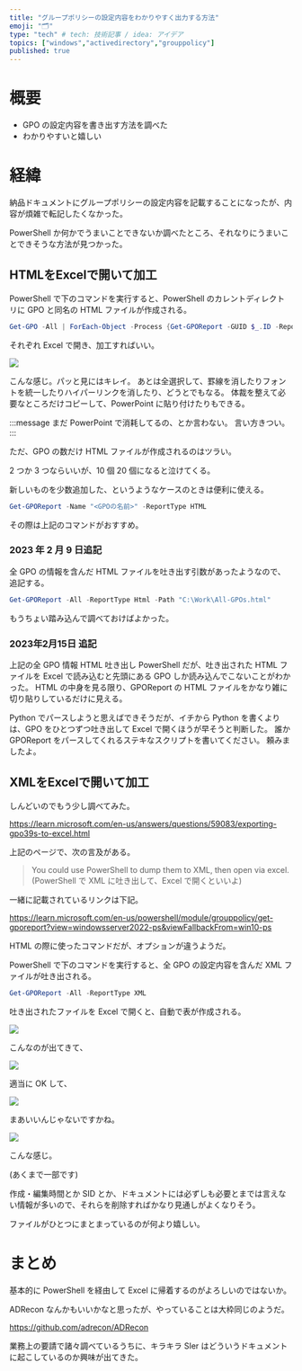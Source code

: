```yaml
---
title: "グループポリシーの設定内容をわかりやすく出力する方法"
emoji: "🗂"
type: "tech" # tech: 技術記事 / idea: アイデア
topics: ["windows","activedirectory","grouppolicy"]
published: true
---
```

# 概要

- GPO の設定内容を書き出す方法を調べた
- わかりやすいと嬉しい

# 経緯

納品ドキュメントにグループポリシーの設定内容を記載することになったが、内容が煩雑で転記したくなかった。

PowerShell か何かでうまいことできないか調べたところ、それなりにうまいことできそうな方法が見つかった。

## HTMLをExcelで開いて加工

PowerShell で下のコマンドを実行すると、PowerShell のカレントディレクトリに GPO と同名の HTML ファイルが作成される。

```powershell
Get-GPO -All | ForEach-Object -Process {Get-GPOReport -GUID $_.ID -ReportType html -Path .\$($_.Displayname).html}
```

それぞれ Excel で開き、加工すればいい。

![](https://storage.googleapis.com/zenn-user-upload/41ff00817579-20221101.png)

こんな感じ。パッと見にはキレイ。
あとは全選択して、罫線を消したりフォントを統一したりハイパーリンクを消したり、どうとでもなる。
体裁を整えて必要なところだけコピーして、PowerPoint に貼り付けたりもできる。

:::message
まだ PowerPoint で消耗してるの、とか言わない。
言い方きつい。
:::

ただ、GPO の数だけ HTML ファイルが作成されるのはツラい。

2 つか 3 つならいいが、10 個 20 個になると泣けてくる。

新しいものを少数追加した、というようなケースのときは便利に使える。

```powershell
Get-GPOReport -Name "<GPOの名前>" -ReportType HTML
```

その際は上記のコマンドがおすすめ。

### 2023 年 2 月 9 日追記
全 GPO の情報を含んだ HTML ファイルを吐き出す引数があったようなので、追記する。
```PowerShell
Get-GPOReport -All -ReportType Html -Path "C:\Work\All-GPOs.html"
```
もうちょい踏み込んで調べておけばよかった。

### 2023年2月15日 追記
上記の全 GPO 情報 HTML 吐き出し PowerShell だが、吐き出された HTML ファイルを Excel で読み込むと先頭にある GPO しか読み込んでこないことがわかった。
HTML の中身を見る限り、GPOReport の HTML ファイルをかなり雑に切り貼りしているだけに見える。

Python でパースしようと思えばできそうだが、イチから Python を書くよりは、GPO をひとつずつ吐き出して Excel で開くほうが早そうと判断した。
誰か GPOReport をパースしてくれるステキなスクリプトを書いてください。
頼みましたよ。

## XMLをExcelで開いて加工

しんどいのでもう少し調べてみた。

https://learn.microsoft.com/en-us/answers/questions/59083/exporting-gpo39s-to-excel.html

上記のページで、次の言及がある。

> You could use PowerShell to dump them to XML, then open via excel.
(PowerShell で XML に吐き出して、Excel で開くといいよ)
>

一緒に記載されているリンクは下記。

https://learn.microsoft.com/en-us/powershell/module/grouppolicy/get-gporeport?view=windowsserver2022-ps&viewFallbackFrom=win10-ps

HTML の際に使ったコマンドだが、オプションが違うようだ。

PowerShell で下のコマンドを実行すると、全 GPO の設定内容を含んだ XML ファイルが吐き出される。

```powershell
Get-GPOReport -All -ReportType XML
```

吐き出されたファイルを Excel で開くと、自動で表が作成される。

![](https://storage.googleapis.com/zenn-user-upload/e68728a5fea4-20221101.png)

こんなのが出てきて、

![](https://storage.googleapis.com/zenn-user-upload/e5d453962666-20221101.png)

適当に OK して、

![](https://storage.googleapis.com/zenn-user-upload/f0f1cc9fd6bd-20221101.png)

まあいいんじゃないですかね。

![](https://storage.googleapis.com/zenn-user-upload/efab8796a8bc-20221101.png)

こんな感じ。

(あくまで一部です)

作成・編集時間とか SID とか、ドキュメントには必ずしも必要とまでは言えない情報が多いので、それらを削除すればかなり見通しがよくなりそう。

ファイルがひとつにまとまっているのが何より嬉しい。

# まとめ

基本的に PowerShell を経由して Excel に帰着するのがよろしいのではないか。

ADRecon なんかもいいかなと思ったが、やっていることは大枠同じのようだ。

https://github.com/adrecon/ADRecon

業務上の要請で諸々調べているうちに、キラキラ SIer はどういうドキュメントに起こしているのか興味が出てきた。